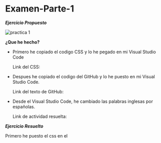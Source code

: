 # Examen-Parte-1
***Ejercicio Propuesto***

![practica 1](https://user-images.githubusercontent.com/73166385/102475450-29f3a600-405a-11eb-93de-72b821562da8.PNG)

**¿Que he hecho?**
* Primero he copiado el codigo CSS y lo he pegado en mi Visual Studio Code

   Link del CSS: 
  
* Despues he copiado el codigo del GitHub y lo he puesto en mi Visual Studio Code.
 
   Link del texto de GitHub: 

* Desde el Visual Studio Code, he cambiado las palabras inglesas por españolas.

   Link de actividad resuelta: 

***Ejercicio Resuelto***





















Primero he puesto el css en el <style>, a continuacion copiaremos el codigo que aparece en el enunciado y los pegaremos en nuestro Visual Studio Code. 
Ahora, editaremos el texto que acabamos de pegar, para ello usaremos uns comandos que sirven para modificar el texto y/añadirle elementos. Por ejemplo el strong, el br, el time, el h1/h2, el li, el a, el dt/dd/dl.
